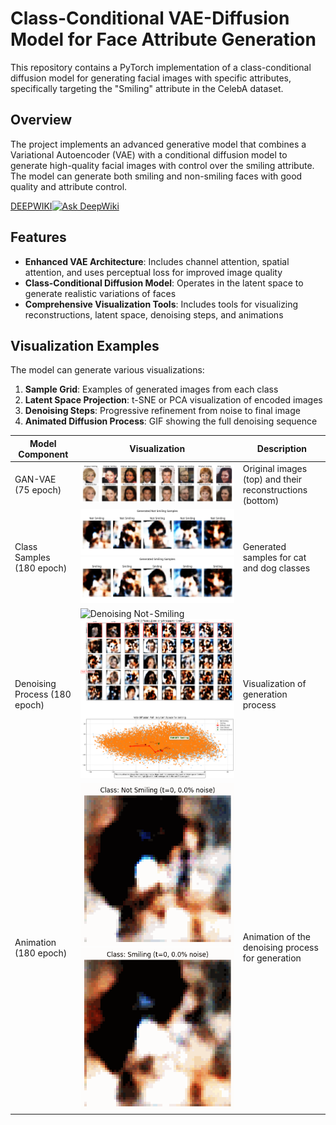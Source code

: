 # Class-Conditional VAE-Diffusion Model for Face Attribute Generation

This repository contains a PyTorch implementation of a class-conditional diffusion model for generating facial images with specific attributes, specifically targeting the "Smiling" attribute in the CelebA dataset.

## Overview

The project implements an advanced generative model that combines a Variational Autoencoder (VAE) with a conditional diffusion model to generate high-quality facial images with control over the smiling attribute. The model can generate both smiling and non-smiling faces with good quality and attribute control.

[DEEPWIKI](https://deepwiki.com/ynyeh0221/celebA-generative-latent-diffusion-model)[![Ask DeepWiki](https://deepwiki.com/badge.svg)](https://deepwiki.com/ynyeh0221/celebA-generative-latent-diffusion-model)

## Features

- **Enhanced VAE Architecture**: Includes channel attention, spatial attention, and uses perceptual loss for improved image quality
- **Class-Conditional Diffusion Model**: Operates in the latent space to generate realistic variations of faces
- **Comprehensive Visualization Tools**: Includes tools for visualizing reconstructions, latent space, denoising steps, and animations

## Visualization Examples

The model can generate various visualizations:

1. **Sample Grid**: Examples of generated images from each class
2. **Latent Space Projection**: t-SNE or PCA visualization of encoded images
3. **Denoising Steps**: Progressive refinement from noise to final image
4. **Animated Diffusion Process**: GIF showing the full denoising sequence

 Model Component | Visualization | Description |
|-----------------|---------------|-------------|
| GAN-VAE (75 epoch) | ![Reconstructions](https://github.com/ynyeh0221/celebA-generative-latent-diffusion-model/blob/main/v1/output/reconstruction/vae_reconstruction_epoch_75.png) | Original images (top) and their reconstructions (bottom) |
| Class Samples (180 epoch) | ![Class Samples](https://github.com/ynyeh0221/celebA-generative-latent-diffusion-model/blob/main/v2/output/diffusion_sample_result/sample_class_Not%20Smiling_epoch_180.png)![Class Samples](https://github.com/ynyeh0221/celebA-generative-latent-diffusion-model/blob/main/v2/output/diffusion_sample_result/sample_class_Smiling_epoch_180.png) | Generated samples for cat and dog classes |
| Denoising Process (180 epoch) | ![Denoising Not-Smiling](https://github.com/ynyeh0221/celebA-generative-latent-diffusion-model/blob/main/v2/output/diffusion_path/denoising_path_Not%20Smiling_epoch_180.png)![Denoising Smiling](https://github.com/ynyeh0221/celebA-generative-latent-diffusion-model/blob/main/v2/output/diffusion_path/denoising_path_Smiling_epoch_180.png)  | Visualization of generation process |
| Animation (180 epoch) | ![Not-Smiling Animation](https://github.com/ynyeh0221/celebA-generative-latent-diffusion-model/blob/main/v2/output/animination/diffusion_animation_Not%20Smiling_epoch_180.gif)![Smiling Animation](https://github.com/ynyeh0221/celebA-generative-latent-diffusion-model/blob/main/v2/output/animination/diffusion_animation_Smiling_epoch_180.gif) | Animation of the denoising process for generation |

